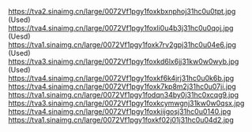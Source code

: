 https://tva2.sinaimg.cn/large/0072Vf1pgy1foxkbxnphoj31hc0u0tpt.jpg (Used)  
https://tva4.sinaimg.cn/large/0072Vf1pgy1foxli0u4b3j31hc0u0qoj.jpg (Uesd)
https://tva1.sinaimg.cn/large/0072Vf1pgy1foxk7rv2gpj31hc0u04e6.jpg (Used)
https://tva3.sinaimg.cn/large/0072Vf1pgy1foxkd6lx6jj31kw0w0wyb.jpg (Used)
https://tva4.sinaimg.cn/large/0072Vf1pgy1foxkf6k4jrj31hc0u0k6b.jpg  
https://tva4.sinaimg.cn/large/0072Vf1pgy1foxk7kp8m2j31hc0u07ji.jpg  
https://tva1.sinaimg.cn/large/0072Vf1pgy1fodqn34by0j31hc0xcqg9.jpg  
https://tva3.sinaimg.cn/large/0072Vf1pgy1foxkcymwgnj31kw0w0qsx.jpg  
https://tva4.sinaimg.cn/large/0072Vf1pgy1foxkiijgosj31hc0u0140.jpg  
https://tva1.sinaimg.cn/large/0072Vf1pgy1foxkf02j01j31hc0u04d2.jpg  